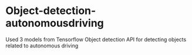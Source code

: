 # Object-detection-autonomousdriving
Used 3 models from Tensorflow Object detection API for detecting objects related to autonomous driving
